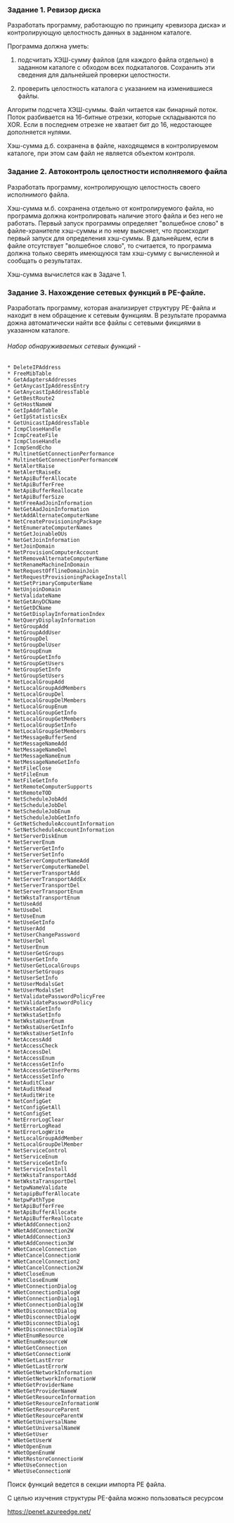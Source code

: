 ﻿### Задание 1. Ревизор диска
Разработать программу, работающую по принципу «ревизора диска» и контролирующую целостность данных в заданном каталоге.

Программа должна уметь:

1. подсчитать ХЭШ-сумму файлов (для каждого файла отдельно) в заданном каталоге с обходом всех подкаталогов. Сохранить эти сведения для дальнейшей проверки целостности.

2. проверить целостность каталога с указанием на изменившиеся файлы.

Алгоритм подсчета ХЭШ-суммы. Файл читается как бинарный поток. Поток разбивается на 16-битные отрезки, которые складываются по XOR. Если в последнем отрезке не хватает бит до 16, недостающее дополняется нулями.

Хэш-сумма д.б. сохранена в файле, находящемся в контролируемом каталоге, при этом сам файл не является объектом контроля.


### Задание 2. Автоконтроль целостности исполняемого файла
Разработать программу, контролирующую целостность своего исполнимого файла.

Хэш-сумма м.б. сохранена отдельно от контролируемого файла, но программа должна контролировать наличие этого файла и без него не работать. 
Первый запуск программы определяет "волшебное слово" в файле-хранителе хэш-суммы и по нему выясняет, что происходит первый запуск для 
определения хэш-суммы. В дальнейшем, если в файле отсутствует "волшебное слово", то считается, то программа должна только сверять имеющуюся 
там хэш-сумму с вычисленной и сообщать о результатах.

Хэш-сумма вычислется как в Задаче 1.


### Задание 3. Нахождение сетевых функций в PE-файле.

Разработать программу, которая анализирует структуру PE-файла и находит в нем обращение к сетевым функциям. В результате прорамма дожна автоматически найти все файлы с сетевыми фикциями в указанном каталоге.

###### Набор обнаруживаемых сетевых функций - 
    * DeleteIPAddress
    * FreeMibTable
    * GetAdaptersAddresses
    * GetAnycastIpAddressEntry
    * GetAnycastIpAddressTable
    * GetBestRoute2
    * GetHostNameW
    * GetIpAddrTable
    * GetIpStatisticsEx
    * GetUnicastIpAddressTable
    * IcmpCloseHandle
    * IcmpCreateFile
    * IcmpCloseHandle
    * IcmpSendEcho
    * MultinetGetConnectionPerformance
    * MultinetGetConnectionPerformanceW
    * NetAlertRaise
    * NetAlertRaiseEx
    * NetApiBufferAllocate
    * NetApiBufferFree
    * NetApiBufferReallocate
    * NetApiBufferSize
    * NetFreeAadJoinInformation
    * NetGetAadJoinInformation
    * NetAddAlternateComputerName
    * NetCreateProvisioningPackage
    * NetEnumerateComputerNames
    * NetGetJoinableOUs
    * NetGetJoinInformation
    * NetJoinDomain
    * NetProvisionComputerAccount
    * NetRemoveAlternateComputerName
    * NetRenameMachineInDomain
    * NetRequestOfflineDomainJoin
    * NetRequestProvisioningPackageInstall
    * NetSetPrimaryComputerName
    * NetUnjoinDomain
    * NetValidateName
    * NetGetAnyDCName
    * NetGetDCName
    * NetGetDisplayInformationIndex
    * NetQueryDisplayInformation
    * NetGroupAdd
    * NetGroupAddUser
    * NetGroupDel
    * NetGroupDelUser
    * NetGroupEnum
    * NetGroupGetInfo
    * NetGroupGetUsers
    * NetGroupSetInfo
    * NetGroupSetUsers
    * NetLocalGroupAdd
    * NetLocalGroupAddMembers
    * NetLocalGroupDel
    * NetLocalGroupDelMembers
    * NetLocalGroupEnum
    * NetLocalGroupGetInfo
    * NetLocalGroupGetMembers
    * NetLocalGroupSetInfo
    * NetLocalGroupSetMembers
    * NetMessageBufferSend
    * NetMessageNameAdd
    * NetMessageNameDel
    * NetMessageNameEnum
    * NetMessageNameGetInfo
    * NetFileClose
    * NetFileEnum
    * NetFileGetInfo
    * NetRemoteComputerSupports
    * NetRemoteTOD
    * NetScheduleJobAdd
    * NetScheduleJobDel
    * NetScheduleJobEnum
    * NetScheduleJobGetInfo
    * GetNetScheduleAccountInformation
    * SetNetScheduleAccountInformation
    * NetServerDiskEnum
    * NetServerEnum
    * NetServerGetInfo
    * NetServerSetInfo
    * NetServerComputerNameAdd
    * NetServerComputerNameDel
    * NetServerTransportAdd
    * NetServerTransportAddEx
    * NetServerTransportDel
    * NetServerTransportEnum
    * NetWkstaTransportEnum
    * NetUseAdd
    * NetUseDel
    * NetUseEnum
    * NetUseGetInfo
    * NetUserAdd
    * NetUserChangePassword
    * NetUserDel
    * NetUserEnum
    * NetUserGetGroups
    * NetUserGetInfo
    * NetUserGetLocalGroups
    * NetUserSetGroups
    * NetUserSetInfo
    * NetUserModalsGet
    * NetUserModalsSet
    * NetValidatePasswordPolicyFree
    * NetValidatePasswordPolicy
    * NetWkstaGetInfo
    * NetWkstaSetInfo
    * NetWkstaUserEnum
    * NetWkstaUserGetInfo
    * NetWkstaUserSetInfo
    * NetAccessAdd
    * NetAccessCheck
    * NetAccessDel
    * NetAccessEnum
    * NetAccessGetInfo
    * NetAccessGetUserPerms
    * NetAccessSetInfo
    * NetAuditClear
    * NetAuditRead
    * NetAuditWrite
    * NetConfigGet
    * NetConfigGetAll
    * NetConfigSet
    * NetErrorLogClear
    * NetErrorLogRead
    * NetErrorLogWrite
    * NetLocalGroupAddMember
    * NetLocalGroupDelMember
    * NetServiceControl
    * NetServiceEnum
    * NetServiceGetInfo
    * NetServiceInstall
    * NetWkstaTransportAdd
    * NetWkstaTransportDel
    * NetpwNameValidate
    * NetapipBufferAllocate
    * NetpwPathType
    * NetApiBufferFree
    * NetApiBufferAllocate
    * NetApiBufferReallocate
    * WNetAddConnection2
    * WNetAddConnection2W
    * WNetAddConnection3
    * WNetAddConnection3W
    * WNetCancelConnection
    * WNetCancelConnectionW
    * WNetCancelConnection2
    * WNetCancelConnection2W
    * WNetCloseEnum
    * WNetCloseEnumW
    * WNetConnectionDialog
    * WNetConnectionDialogW
    * WNetConnectionDialog1
    * WNetConnectionDialog1W
    * WNetDisconnectDialog
    * WNetDisconnectDialogW
    * WNetDisconnectDialog1
    * WNetDisconnectDialog1W
    * WNetEnumResource
    * WNetEnumResourceW
    * WNetGetConnection
    * WNetGetConnectionW
    * WNetGetLastError
    * WNetGetLastErrorW
    * WNetGetNetworkInformation
    * WNetGetNetworkInformationW
    * WNetGetProviderName
    * WNetGetProviderNameW
    * WNetGetResourceInformation
    * WNetGetResourceInformationW
    * WNetGetResourceParent
    * WNetGetResourceParentW
    * WNetGetUniversalName
    * WNetGetUniversalNameW
    * WNetGetUser
    * WNetGetUserW
    * WNetOpenEnum
    * WNetOpenEnumW
    * WNetRestoreConnectionW
    * WNetUseConnection
    * WNetUseConnectionW


Поиск функций ведется в секции импорта PE файла.

С целью изучения структуры PE-файла можно пользоваться ресурсом

https://penet.azureedge.net/